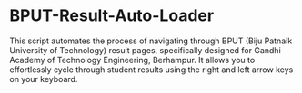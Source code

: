 # BPUT-Result-Auto-Loader
This script automates the process of navigating through BPUT (Biju Patnaik University of Technology) result pages, specifically designed for Gandhi Academy of Technology Engineering, Berhampur. It allows you to effortlessly cycle through student results using the right and left arrow keys on your keyboard.
